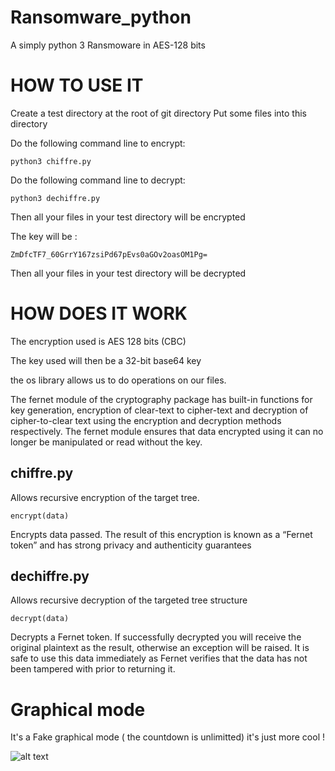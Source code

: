 # Ransomware_python

A simply python 3 Ransmoware in AES-128 bits 

# HOW TO USE IT

Create a test directory at the root of git directory
Put some files into this directory

Do the following command line to encrypt:

`python3 chiffre.py`

Do the following command line to decrypt:

`python3 dechiffre.py`

Then all your files in your test directory will be encrypted

The key will be  :

`ZmDfcTF7_60GrrY167zsiPd67pEvs0aGOv2oasOM1Pg=`

Then all your files in your test directory will be decrypted


# HOW DOES IT WORK

The encryption used is AES 128 bits (CBC)

The key used will then be a 32-bit base64 key

the os library allows us to do operations on our files.

The fernet module of the cryptography package has built-in functions for key generation, encryption of clear-text to cipher-text and decryption of cipher-to-clear text using the encryption and decryption methods respectively. The fernet module ensures that data encrypted using it can no longer be manipulated or read without the key.

## chiffre.py

Allows recursive encryption of the target tree.

`encrypt(data)`

Encrypts data passed. The result of this encryption is known as a “Fernet token” and has strong privacy and authenticity guarantees

## dechiffre.py

Allows recursive decryption of the targeted tree structure

 `decrypt(data)`
 
Decrypts a Fernet token. If successfully decrypted you will receive the original plaintext as the result, otherwise an exception will be raised. It is safe to use this data immediately as Fernet verifies that the data has not been tampered with prior to returning it.


# Graphical mode 

It's a Fake graphical mode ( the countdown is unlimitted) it's just more cool !

![alt text](https://github.com/leo9722/Ransomware_python/edit/main/img.PNG)
